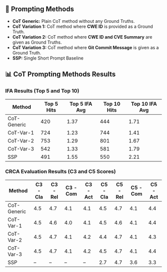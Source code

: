 ## 🧠 Prompting Methods

* **CoT Generic:** Plain CoT method without any Ground Truths.
* **CoT Variation 1:** CoT method where **CWE ID** is provided as a Ground Truth.
* **CoT Variation 2:** CoT method where **CWE ID and CVE Summary** are given as Ground Truths.
* **CoT Variation 3:** CoT method where **Git Commit Message** is given as a Ground Truth.
* **SSP:** Single Short Prompt Baseline 


## 📊 CoT Prompting Methods Results


### IFA Results (Top 5 and Top 10)

| Method       | Top 5 Hits | Top 5 IFA Avg | Top 10 Hits | Top 10 IFA Avg |
|--------------|------------|---------------|-------------|----------------|
| CoT-Generic  | 420        | 1.37          | 444         | 1.71           |
| CoT-Var-1    | 724        | 1.23          | 744         | 1.41           |
| CoT-Var-2    | 753        | 1.29          | 801         | 1.67           |
| CoT-Var-3    | 542        | 1.33          | 581         | 1.79           |
| SSP          | 491        | 1.55          | 550         | 2.21           |



### CRCA Evaluation Results (C3 and C5 Scores)

| Method       | C3 - Cla | C3 - Rel | C3 - Com | C3 - Act | C5 - Cla | C5 - Rel | C5 - Com | C5 - Act |
|--------------|----------|----------|----------|----------|----------|----------|----------|----------|
| CoT-Generic  | 4.5      | 4.7      | 4.1      | 4.1      | 4.5      | 4.7      | 4.1      | 4.4      |
| CoT-Var-1    | 4.5      | 4.6      | 4.0      | 4.1      | 4.5      | 4.6      | 4.1      | 4.4      |
| CoT-Var-2    | 4.5      | 4.7      | 4.1      | 4.2      | 4.4      | 4.7      | 4.1      | 4.3      |
| CoT-Var-3    | 4.5      | 4.7      | 4.1      | 4.2      | 4.5      | 4.7      | 4.1      | 4.4      |
| SSP          | –        | –        | –        | –        | 2.7      | 4.7      | 3.6      | 3.3      |

